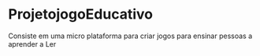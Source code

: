 # ProjetojogoEducativo
Consiste em uma micro plataforma para criar jogos para ensinar pessoas a aprender a Ler
